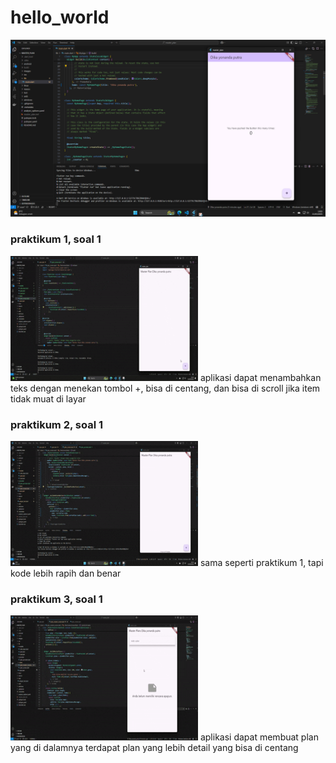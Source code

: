 # hello_world

![Screenshoot Hello_World](images/01.png)

### praktikum 1, soal 1
<img src="images/p1s1.gif" alt="Screenshoot Hello_World" width="300" height="200">
aplikasi dapat menambahkan teks dengan menekan tombol +, bisa di centang, dan bisa di scroll jika item tidak muat di layar

### praktikum 2, soal 1
<img src="images/p2s1.gif" alt="Screenshoot Hello_World" width="300" height="200">
sama seperti praktikum 1, tapi kode lebih rapih dan benar

### praktikum 3, soal 1
<img src="images/p3s1.gif" alt="Screenshoot Hello_World" width="300" height="200">
aplikasi dapat membuat plan yang di dalamnya terdapat plan yang lebih detail yang bisa di centang
